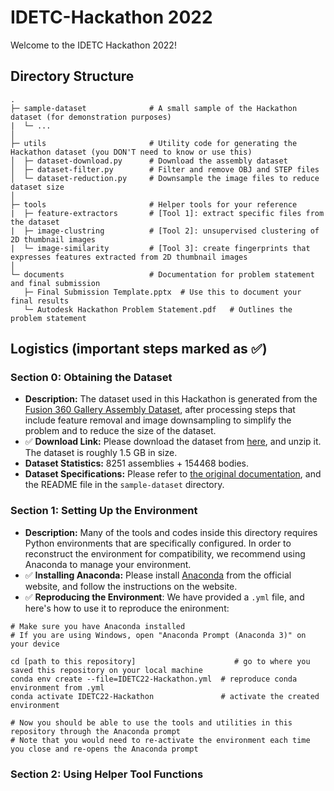 # IDETC-Hackathon 2022
Welcome to the IDETC Hackathon 2022!


## Directory Structure

```
.
├─ sample-dataset              # A small sample of the Hackathon dataset (for demonstration purposes)
|  └─ ...
│ 
├─ utils                       # Utility code for generating the Hackathon dataset (you DON'T need to know or use this)
│  ├─ dataset-download.py      # Download the assembly dataset
│  ├─ dataset-filter.py        # Filter and remove OBJ and STEP files
│  └─ dataset-reduction.py     # Downsample the image files to reduce dataset size
│ 
├─ tools                       # Helper tools for your reference
|  ├─ feature-extractors       # [Tool 1]: extract specific files from the dataset
|  ├─ image-clustring          # [Tool 2]: unsupervised clustering of 2D thumbnail images
|  └─ image-similarity         # [Tool 3]: create fingerprints that expresses features extracted from 2D thumbnail images
│ 
└─ documents                   # Documentation for problem statement and final submission 
   ├─ Final Submission Template.pptx  # Use this to document your final results
   └─ Autodesk Hackathon Problem Statement.pdf   # Outlines the problem statement

```

## Logistics (important steps marked as :white_check_mark:)

### Section 0: Obtaining the Dataset 
- **Description:** The dataset used in this Hackathon is generated from the [Fusion 360 Gallery Assembly Dataset](https://github.com/AutodeskAILab/Fusion360GalleryDataset/blob/master/docs/assembly.md), after processing steps that include feature removal and image downsampling to simplify the problem and to reduce the size of the dataset.
- :white_check_mark: **Download Link:** Please download the dataset from [here](https://myshare.autodesk.com/:f:/g/personal/daniele_grandi_autodesk_com/EsaFssBp0UVEhIqo98Fltn4BK8cOUwUXuoalgG5N9Q5ZvQ?e=hPQW7m), and unzip it. The dataset is roughly 1.5 GB in size.
- **Dataset Statistics:** 8251 assemblies + 154468 bodies.
- **Dataset Specifications:** Please refer to [the original documentation](https://github.com/AutodeskAILab/Fusion360GalleryDataset/blob/master/docs/assembly.md), and the README file in the `sample-dataset` directory.

### Section 1: Setting Up the Environment
- **Description:** Many of the tools and codes inside this directory requires Python environments that are specifically configured. In order to reconstruct the environment for compatibility, we recommend using Anaconda to manage your environment.
- :white_check_mark: **Installing Anaconda:** Please install [Anaconda](https://www.anaconda.com/) from the official website, and follow the instructions on the website.
- :white_check_mark: **Reproducing the Environment**: We have provided a `.yml` file, and here's how to use it to reproduce the enironment:

```
# Make sure you have Anaconda installed
# If you are using Windows, open "Anaconda Prompt (Anaconda 3)" on your device

cd [path to this repository]                      # go to where you saved this repository on your local machine
conda env create --file=IDETC22-Hackathon.yml  # reproduce conda environment from .yml
conda activate IDETC22-Hackathon               # activate the created environment

# Now you should be able to use the tools and utilities in this repository through the Anaconda prompt
# Note that you would need to re-activate the environment each time you close and re-opens the Anaconda prompt
```

### Section 2: Using Helper Tool Functions
